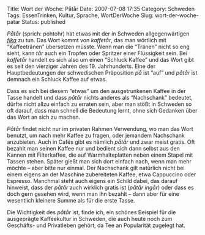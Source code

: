 Title: Wort der Woche: Påtår
Date: 2007-07-08 17:35
Category: Schweden
Tags: EssenTrinken, Kultur, Sprache, WortDerWoche
Slug: wort-der-woche-patar
Status: published

*Påtår* (sprich: pohtohr) hat etwas mit der in Schweden allgegenwärtigen
[*fika*](http://www.fiket.de/2006/03/21/fika/) zu tun. Das Wort kommt
von *kaffetår*, das man wörtlich mit “Kaffeetränen” übersetzen müsste.
Wenn man die “Tränen” nicht so eng sieht, kann *tår* auch ein Tropfen
oder Spritzer einer Flüssigkeit sein. Bei *kaffetår* handelt es sich
also um einen “Schluck Kaffee” und das Wort gibt es seit den vierziger
Jahren des 19. Jahrhunderts. Eine der Hauptbedeutungen der schwedischen
Präposition *på* ist “auf” und *påtår* ist demnach ein Schluck Kaffee
auf etwas.

Dass es sich bei diesem “etwas” um den ausgetrunkenen Kaffee in der
Tasse handelt und dass *påtår* nichts anderes als “Nachschank” bedeutet,
dürfte nicht allzu einfach zu erraten sein, aber man stößt in Schweden
so oft darauf, dass man schnell die Bedeutung lernt, ohne sich Gedanken
über das Wort an sich zu machen.

*Påtår* findet nicht nur im privaten Rahmen Verwendung, wo man das Wort
benutzt, um nach mehr Kaffee zu fragen, oder jemandem Nachschank
anzubieten. Auch in Cafés gibt es nämlich *påtår* und zwar meist
gratis. Oft bezahlt man seinen Kaffee nur und bedient sich dann selbst
aus den Kannen mit Filterkaffee, die auf Warmhalteplatten neben einem
Stapel mit Tassen stehen. Später gießt man sich dort einfach nach, wenn
man mehr möchte – aber bitte nur einmal. Der Nachschank gilt natürlich
nicht bei einem eigens an der Maschine zubereiteten Kaffee, etwa
Cappuccino oder Espresso. Manchmal steht auch eigens ein Schild dabei,
das darauf hinweist, dass der *påtår* auch wirklich gratis ist (*påtår
ingår*) oder dass es doch gern gesehen wird, wenn man ihn bezahlt – dann
aber für eine wesentlich kleinere Summe als für die erste Tasse.

Die Wichtigkeit des *påtår* ist, finde ich, ein schönes Beispiel für die
ausgeprägte Kaffeekultur in Schweden, die auch heute noch zum Geschäfts-
und Privatleben gehört, da Tee an Popularität zugelegt hat.

